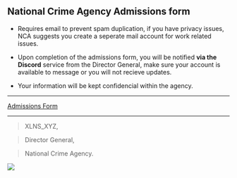 National Crime Agency Admissions form
---

* Requires email to prevent spam duplication, if you have privacy issues, NCA suggests you create a seperate mail account for work related issues.

* Upon completion of the admissions form, you will be notified **via the Discord** service from the Director General, make sure your account is available to message or you will not recieve updates.

* Your information will be kept confidencial within the agency.

---

[Admissions Form](https://goo.gl/forms/4RvDih7FYyi68YMr2)

---

> XLNS_XYZ,

> Director General,

> National Crime Agency.

![](https://cdn.discordapp.com/attachments/287435775396544513/406544454321963020/unknown.png)
